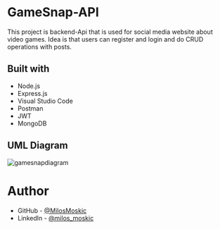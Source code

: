 # GameSnap-API

This project is backend-Api that is used for social media website about video games. Idea is that users can register and login and do CRUD operations with posts.

## Built with

- Node.js
- Express.js
- Visual Studio Code
- Postman
- JWT
- MongoDB

## UML Diagram

![gamesnapdiagram](https://github.com/MilosMoskic/GameSnap-API/assets/93045390/a1b74424-5e99-49e1-a385-b4f93b734db7)

# Author

- GitHub - [@MilosMoskic](https://github.com/MilosMoskic)
- LinkedIn - [@milos_moskic](https://www.linkedin.com/in/milosmoskic/)
